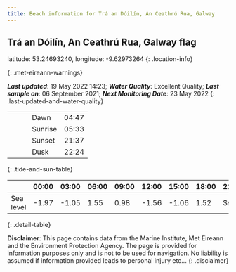 ```yaml
---
title: Beach information for Trá an Dóilín, An Ceathrú Rua, Galway
---
```

## Trá an Dóilín, An Ceathrú Rua, Galway <span class="material-icons blue-flag" alt="This a Blue Flag beach">flag</span>

latitude: 53.24693240, longitude: -9.62973264
{: .location-info}


{: .met-eireann-warnings}

___Last updated___: 19 May 2022 14:23; ___Water Quality___: Excellent Quality;
___Last sample on___: 06 September 2021; ___Next Monitoring Date___: 23 May 2022
{: .last-updated-and-water-quality}

|   |   |   |   |   |
|---|---|---|---|---|
|   |   |   | Dawn  | 04:47 |
|   |   |   | Sunrise  | 05:33 |
|   |   |   | Sunset  | 21:37 |
|   |   |   | Dusk  | 22:24 |
{: .tide-and-sun-table}

<div></div>

| | 00:00 | 03:00 | 06:00 | 09:00 | 12:00 | 15:00 | 18:00 | 21:00 |
|---|---|---|---|---|---|---|---|---|
| Sea level | -1.97 | -1.05 | 1.55 | 0.98| -1.56 | -1.06 | 1.52 | $sl21 |
{: .detail-table}

__Disclaimer__: This page contains data from the Marine Institute,
Met Eireann and the Environment Protection Agency. The page is provided for
information purposes only and is not to be used for navigation. No liability
is assumed if information provided leads to personal injury etc...
{: .disclaimer}